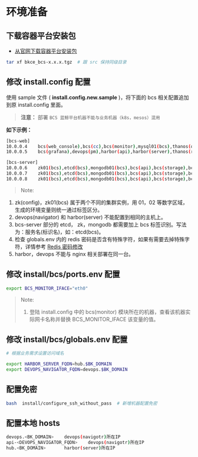 # 环境准备

## 下载容器平台安装包

- [从官网下载容器平台安装包](https://bk.tencent.com/download_sdk/)

```bash
tar xf bkce_bcs-x.x.x.tgz  # 跟 src 保持同级目录
```

## 修改 install.config 配置



使用 sample 文件 ( **install.config.new.sample** )，将下面的 bcs 相关配置追加到原 install.config 里面。

>**注意：** 部署 `BCS 蓝鲸平台机器不能与业务机器（k8s，mesos）混用`

**如下示例：**

```bash
[bcs-web]
10.0.0.4    bcs(web_console),bcs(cc),bcs(monitor),mysql01(bcs),thanos(query),devops(navigator)
10.0.0.5    bcs(grafana),devops(pm),harbor(api),harbor(server),thanos(rule)

[bcs-server]
10.0.0.6	zk01(bcs),etcd(bcs),mongodb01(bcs),bcs(api),bcs(storage),bcs(health-master),bcs(dns-service),bcs(health-slave),bcs(ops),iam(server)
10.0.0.7	zk01(bcs),etcd(bcs),mongodb01(bcs),bcs(api),bcs(storage),bcs(health-master),bcs(dns-service),bcs(health-slave),bcs(ops)
10.0.0.8	zk01(bcs),etcd(bcs),mongodb01(bcs),bcs(api),bcs(storage),bcs(health-master),bcs(dns-service),bcs(health-slave),bcs(ops)
```

> Note:
1. zk(config)，zk01(bcs) 属于两个不同的集群实例，用 01，02 等数字区域，生成的环境变量则统一通过标签区分。
2. devops(navigator) 和 harbor(server) 不能配置到相同的主机上。
3. bcs-server 部分的 etcd， zk，mongodb 都需要加上 bcs 标签识别。写法为：服务名(标识名)，如：etcd(bcs)。
4. 检查 globals.env 内的 redis 密码是否含有特殊字符，如果有需要去掉特殊字符，详情参考 [Redis 密码修改](5.1/常见问题/组件/redis.md)
5. harbor，devops 不能与 nginx 相关部署在同一台。


## 修改 install/bcs/ports.env 配置

```bash
export BCS_MONITOR_IFACE="eth0"
```

> Note:
>
> 1. 登陆 install.config 中的 bcs(monitor) 模块所在的机器，查看该机器实际网卡名称并替换 BCS_MONITOR_IFACE 该变量的值。


## 修改 install/bcs/globals.env 配置

```bash
# 根据业务需求设置访问域名

export HARBOR_SERVER_FQDN=hub.$BK_DOMAIN
export DEVOPS_NAVIGATOR_FQDN=devops.$BK_DOMAIN
```
## 配置免密

```bash
bash  install/configure_ssh_without_pass  # 新增机器配置免密
```
## 配置本地 hosts

```bash
devops.<BK_DOMAIN>    devops(navigotr)所在IP
api-<DEVOPS_NAVIGATOR_FQDN>    devops(navigotr)所在IP
hub.<BK_DOMAIN>       harbor(server)所在IP
```
